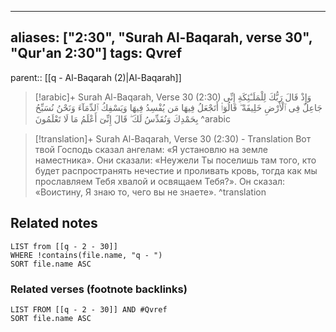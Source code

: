 
---
aliases: ["2:30", "Surah Al-Baqarah, verse 30", "Qur'an 2:30"]
tags: Qvref
---

parent:: [[q - Al-Baqarah (2)|Al-Baqarah]]

> [!arabic]+ Surah Al-Baqarah, Verse 30 (2:30)
> <span class="quran-arabic">وَإِذْ قَالَ رَبُّكَ لِلْمَلَـٰٓئِكَةِ إِنِّى جَاعِلٌ فِى ٱلْأَرْضِ خَلِيفَةً ۖ قَالُوٓا۟ أَتَجْعَلُ فِيهَا مَن يُفْسِدُ فِيهَا وَيَسْفِكُ ٱلدِّمَآءَ وَنَحْنُ نُسَبِّحُ بِحَمْدِكَ وَنُقَدِّسُ لَكَ ۖ قَالَ إِنِّىٓ أَعْلَمُ مَا لَا تَعْلَمُونَ</span>
^arabic

> [!translation]+ Surah Al-Baqarah, Verse 30 (2:30) - Translation
> Вот твой Господь сказал ангелам: «Я установлю на земле наместника». Они сказали: «Неужели Ты поселишь там того, кто будет распространять нечестие и проливать кровь, тогда как мы прославляем Тебя хвалой и освящаем Тебя?». Он сказал: «Воистину, Я знаю то, чего вы не знаете».
^translation



## Related notes
```dataview
LIST from [[q - 2 - 30]]
WHERE !contains(file.name, "q - ")
SORT file.name ASC
```

### Related verses (footnote backlinks)
```dataview
LIST FROM [[q - 2 - 30]] AND #Qvref
SORT file.name ASC
```

